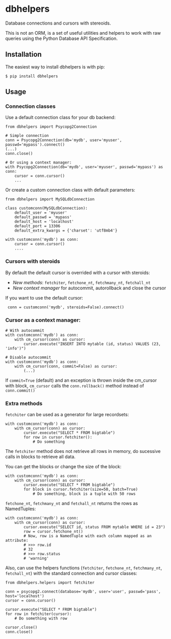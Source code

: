 dbhelpers
=========

Database connections and cursors with stereoids.

This is not an ORM, is a set of useful utilities and helpers to work with raw queries using the Python Database API Specification.

Installation
------------

The easiest way to install dbhelpers is with pip:

    $ pip install dbhelpers


Usage
-----

### Connection classes

Use a default connection class for your db backend:

    from dbhelpers import Psycopg2Connection

    # Simple connection
    conn = Psycopg2Connection(db='mydb', user='myuser', passwd='mypass').connect()
    (...)
    conn.close()

    # Or using a context manager:
    with Psycopg2Connection(db='mydb', user='myuser', passwd='mypass') as conn:
        cursor = conn.cursor()
        ...

Or create a custom connection class with default parameters:

    from dbhelpers import MySQLdbConnection

    class customconn(MySQLdbConnection):
        default_user = 'myuser'
        default_passwd = 'mypass'
        default_host = 'localhost'
        default_port = 13306
        default_extra_kwargs = {'charset': 'utf8mb4'}

    with customconn('mydb') as conn:
        cursor = conn.cursor()
        ....

### Cursors with steroids

By default the default cursor is overrided with a cursor with steroids:
 * *New methods*: `fetchiter`, `fetchone_nt`, `fetchmany_nt`, `fetchall_nt`
 * *New context manager* for autocommit, autorollback and close the cursor

If you want to use the default cursor:

     conn = customconn('mydb', steroids=False).connect()
 
### Cursor as a context manager:

    # With autocommit
    with customconn('mydb') as conn:
        with cm_cursor(conn) as cursor:
            cursor.execute("INSERT INTO mytable (id, status) VALUES (23, 'info')")

    # Disable autocommit
    with customconn('mydb') as conn:
        with cm_cursor(conn, commit=False) as cursor:
            (...)

If `commit=True` (default) and an exception is thrown inside the cm_cursor with block, `cm_cursor` calls the `conn.rollback()` method instead of `conn.commit()`


### Extra methods

`fetchiter` can be used as a generator for large recordsets:

    with customconn('mydb') as conn:
        with cm_cursor(conn) as cursor:
            cursor.execute("SELECT * FROM bigtable")
            for row in cursor.fetchiter():
                # Do something

The `fetchiter` method does not retrieve all rows in memory, do sucessive calls in blocks to retrieve all data.

You can get the blocks or change the size of the block:

    with customconn('mydb') as conn:
        with cm_cursor(conn) as cursor:
            cursor.execute("SELECT * FROM bigtable")
            for block in cursor.fetchiter(size=50, batch=True)
                # Do something, block is a tuple with 50 rows


`fetchone_nt`, `fetchmany_nt` and `fetchall_nt` returns the rows as NamedTuples:

    with customconn('mydb') as conn:
        with cm_cursor(conn) as cursor:
            cursor.execute("SELECT id, status FROM mytable WHERE id = 23")
            row = cursor.fetchone_nt()
            # Now, row is a NamedTuple with each column mapped as an attribute:
            # >>> row.id
            # 32
            # >>> row.status
            # 'warning'


Also, can use the helpers functions (`fetchiter`, `fetchone_nt`, `fetchmany_nt`, `fetchall_nt`) with the standard connection and cursor classes:

    from dbhelpers.helpers import fetchiter

    conn = psycopg2.connect(database='mydb', user='user', passwd='pass', host='localhost')
    cursor = conn.cursor()

    cursor.execute("SELECT * FROM bigtable")
    for row in fetchiter(cursor):
        # Do something with row

    cursor.close()
    conn.close()
